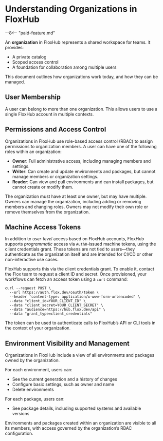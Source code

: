 # Understanding Organizations in FloxHub

--8<-- "paid-feature.md"

An **organization** in FloxHub represents a shared workspace for teams. It provides:

- A private catalog
- Scoped access control
- A foundation for collaboration among multiple users

This document outlines how organizations work today, and how they can be managed.

## User Membership

A user can belong to more than one organization. This allows users to use a single FloxHub account in multiple contexts.

## Permissions and Access Control

Organizations in FloxHub use role-based access control (RBAC) to assign permissions to organization members. A user can have one of the following roles within an organization:

- **Owner**: Full administrative access, including managing members and settings.
- **Writer**: Can create and update environments and packages, but cannot manage members or organization settings.
- **Reader**: Can view and pull environments and can install packages, but cannot create or modify them.

The organization must have at least one owner, but may have multiple. Owners can manage the organization, including adding or removing members and changing roles. Owners may not modify their own role or remove themselves from the organization.

## Machine Access Tokens

In addition to _user-level_ access based on FloxHub accounts, FloxHub supports _programmatic_ access via `Auth0`-issued machine tokens, using the client credentials grant. These tokens are not tied to users—they authenticate as the organization itself and are intended for CI/CD or other non-interactive use cases.

FloxHub supports this via the client credentials grant. To enable it, contact the Flox team to request a client ID and secret. Once provisioned, your workflows can fetch an access token using a `curl` command:

```
curl --request POST \
  --url https://auth.flox.dev/oauth/token \
  --header 'content-type: application/x-www-form-urlencoded' \
  --data "client_id=YOUR_CLIENT_ID" \
  --data "client_secret=YOUR_CLIENT_SECRET" \
  --data "audience=https://hub.flox.dev/api" \
  --data "grant_type=client_credentials"
```

The token can be used to authenticate calls to FloxHub’s API or CLI tools in the context of your organization.

## Environment Visibility and Management

Organizations in FloxHub include a view of all environments and packages owned by the organization.

For each environment, users can:

- See the current generation and a history of changes
- Configure basic settings, such as owner and name
- Delete environments

For each package, users can:

- See package details, including supported systems and available versions

Environments and packages created within an organization are visible to all its members, with access governed by the organization’s RBAC configuration.
